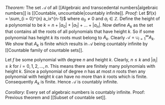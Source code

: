 *Theorem:* The set $\mathcal{A}$ of all [[Algebraic and transcedental numbers|algebraic numbers]] is [[Countable, uncountable|countably infinite]].
*Proof:* Let $f(x) = \sum_{i = 0}^{n} a_ix^{n-1}$ where $a_0\neq 0$ and $a_i\in\mathbb{Z}$. Define the height of a polynomial to be $k=n+|a_0|+|a_1|+...+|a_n|$. Now define $A_k$ as the set that contains all the roots of all polynomials that have height $k$. So if some polynomial has height $k$ its roots must belong to $A_k$. Clearly $\mathcal{A} = \cup_{i=1}^\infty A_k$. We show that $A_k$ is finite which results in $\mathcal{A}$ being countably infinite by [[Countable family of countable sets]].

Let $f$ be some polynomial with degree $n$ and height $k$. Clearly, $n\leq k$ and $|a_i|\leq k$ for $i=0,1,2,...,n$. This means there are finitely many polynomials with height $k$. Since a polynomial of degree $n$ has at most $n$ roots then any polynomial with height $k$ can have no more than $k$ roots which is finite. Consequently $A_k$ is finite. Hence $\mathcal{A}$ is countably infinite.


*Corollary:* Every set of algebraic numbers is countably infinite.
Proof: Previous theorem and [[Subset of countable set]].

